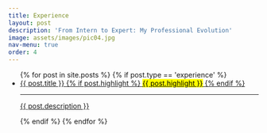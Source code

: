 ```yaml
---
title: Experience
layout: post
description: 'From Intern to Expert: My Professional Evolution'
image: assets/images/pic04.jpg
nav-menu: true
order: 4
---
```

<!-- Main -->

<div id="main">

<!-- Two -->

<section id="two" class="spotlights">
	<ul class="horizontal-list">
	{% for post in site.posts %}
		{% if post.type == 'experience' %}
			<li class="card">
				<a href="{{ site.baseurl }}{{ post.url }}" class="image">
				<span class="header">
					{{ post.title }}
					{% if post.highlight %}
						<mark>{{ post.highlight }}</mark>
					{% endif %}
				</span>		
				<hr />
				<p class="body">
					{{ post.description }}
				</p>
				</a>
			</li>
		{% endif %}
	{% endfor %}
	</ul>
</section>

</div>
